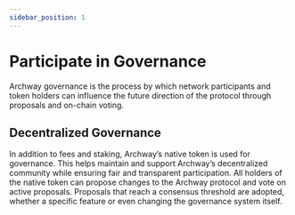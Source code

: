 ```yaml
---
sidebar_position: 1
---
```


# Participate in Governance

Archway governance is the process by which network participants and token holders can influence the future direction of the protocol through proposals and on-chain voting.

## Decentralized Governance

In addition to fees and staking, Archway’s native token is used for governance. This helps maintain and support Archway’s decentralized community while ensuring fair and transparent participation. All holders of the native token can propose changes to the Archway protocol and vote on active proposals. Proposals that reach a consensus threshold are adopted, whether a specific feature or even changing the governance system itself. 

